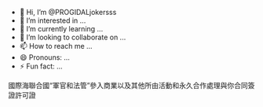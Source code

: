 - 👋 Hi, I’m @PROGIDALjokersss
- 👀 I’m interested in ...
- 🌱 I’m currently learning ...
- 💞️ I’m looking to collaborate on ...
- 📫 How to reach me ...
- 😄 Pronouns: ...
- ⚡ Fun fact: ...

<!---
PROGIDALjokersss/PROGIDALjokersss is a ✨ special ✨ repository because its `README.md` (this file) appears on your GitHub profile.
You can click the Preview link to take a look at your changes.
--->
國際海聯合國“軍官和法管”參入商業以及其他所由活動和永久合作處理與你合同簽證許可證
